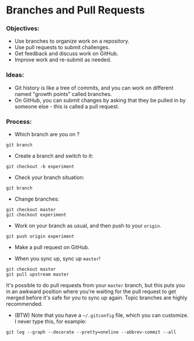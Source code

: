 # Branches and Pull Requests


### Objectives:

 * Use branches to organize work on a repository.
 * Use pull requests to submit challenges.
 * Get feedback and discuss work on GitHub.
 * Improve work and re-submit as needed.


### Ideas:

 * Git history is like a tree of commits, and you can work on different named "growth points" called branches.
 * On GitHub, you can submit changes by asking that they be pulled in by someone else - this is called a pull request.


### Process:

 * Which branch are you on ?
```
git branch
```

 * Create a branch and switch to it:

```
git checkout -b experiment
```

 * Check your branch situation:

```
git branch
```

 * Change branches:

```
git checkout master
git checkout experiment
```

 * Work on your branch as usual, and then push to your `origin`.

```
git push origin experiment
```

 * Make a pull request on GitHub.

 * When you sync up, sync up `master`!

```
git checkout master
git pull upstream master
```

It's possible to do pull requests from your `master` branch, but this puts you in an awkward position where you're waiting for the pull request to get merged before it's safe for you to sync up again. Topic branches are highly recommended.


 * (BTW) Note that you have a `~/.gitconfig` file, which you can customize. I never type this, for example:

```
git log --graph --decorate --pretty=oneline --abbrev-commit --all
```
